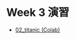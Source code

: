 # Week 3 演習

  - [02_titanic (Colab)](https://colab.research.google.com/drive/1wBLH8i3zJU3K0ZgZPigTvElZugDJNB2j?usp=sharing)
